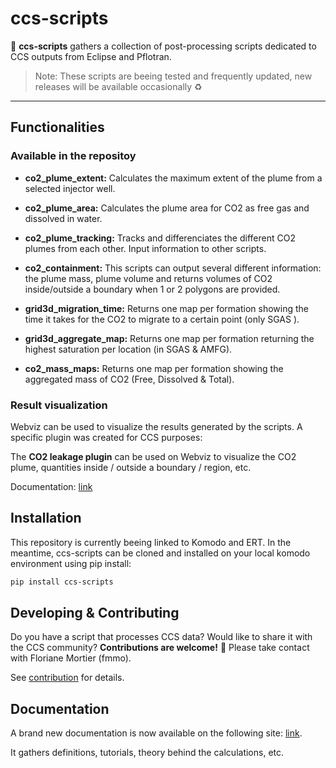# ccs-scripts

:scroll: **ccs-scripts** gathers a collection of post-processing scripts dedicated to CCS outputs from Eclipse and Pflotran.

>Note: These scripts are beeing tested and frequently updated, new releases will be available occasionally :recycle:


---
## Functionalities

### Available in the repositoy

- **co2_plume_extent:** Calculates the maximum extent of the plume from a selected injector well. 

- **co2_plume_area:** Calculates the plume area for CO2 as free gas and dissolved in water.

- **co2_plume_tracking:** Tracks and differenciates the different CO2 plumes from each other. Input information to other scripts.

- **co2_containment:** This scripts can output several different information: the plume mass, plume volume and returns volumes of CO2 inside/outside a boundary when 1 or 2 polygons are provided. 

- **grid3d_migration_time:** Returns one map per formation showing the time it takes for the CO2 to migrate to a certain point (only SGAS ).

- **grid3d_aggregate_map:** Returns one map per formation returning the highest saturation per location (in SGAS & AMFG).

- **co2_mass_maps:** Returns one map per formation showing the aggregated mass of CO2 (Free, Dissolved & Total).

### Result visualization
Webviz can be used to visualize the results generated by the scripts. A specific plugin was created for CCS purposes: 

The **CO2 leakage plugin** can be used on Webviz to visualize the CO2 plume, quantities inside / outside a boundary / region, etc. 

Documentation: [link](https://equinor.github.io/webviz-subsurface/#/webviz-subsurface?id=co2leakage)



## Installation 

This repository is currently beeing linked to Komodo and ERT. In the meantime, ccs-scripts can be cloned and installed on your local komodo environment using pip install:

```sh
pip install ccs-scripts
```

## Developing & Contributing

Do you have a script that processes CCS data? Would like to share it with the CCS community? **Contributions are welcome!** :star_struck: Please take contact with Floriane Mortier (fmmo).

See [contribution](https://github.com/equinor/ccs-scripts/blob/main/CONTRIBUTING.md) for details.

## Documentation

A brand new documentation is now available on the following site: [link](https://fmu-for-ccs.radix.equinor.com). 

It gathers definitions, tutorials, theory behind the calculations, etc. 
